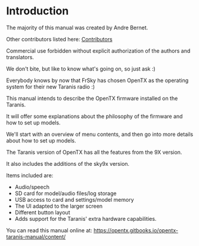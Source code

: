 # Introduction

The majority of this manual was created by Andre Bernet.

Other contributors listed here: [Contributors](contributors.md)  

Commercial use forbidden without explicit authorization of the authors and translators. 

We don't bite, but like to know what's going on, so just ask :)

Everybody knows by now that FrSky has chosen OpenTX as the operating system for their new Taranis radio :)

This manual intends to describe the OpenTX firmware installed on the Taranis.

It will offer some explanations about the philosophy of the firmware and how to set up models.

We'll start with an overview of menu contents, and then go into more details about how to set up models.

The Taranis version of OpenTX has all the features from the 9X version.

It also includes the additions of the sky9x version.

Items included are:
* Audio/speech
* SD card for model/audio files/log storage
* USB access to card and settings/model memory
* The UI adapted to the larger screen
* Different button layout
* Adds support for the Taranis' extra hardware capabilities.

You can read this manual online at: https://opentx.gitbooks.io/opentx-taranis-manual/content/
